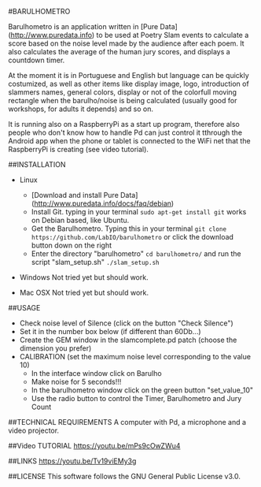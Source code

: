 #BARULHOMETRO


Barulhometro is an application written in [Pure Data] (http://www.puredata.info) to be used at Poetry Slam events to calculate a score based on the noise level made by the audience after each poem. It also calculates the average of the human jury scores, and displays a countdown timer.

At the moment it is in Portuguese and English but language can be quickly costumized, as well as  other items like display image, logo, introduction of slammers names, general colors, display or not of the colorfull moving rectangle when the barulho/noise is being calculated (usually good for workshops, for adults it depends) and so on.

It is running also on a RaspberryPi as a start up program, therefore also people who don't know how to handle Pd can just control it tthrough the Android app when the phone or tablet is connected to the WiFi net that the RaspberryPi is creating (see video tutorial).

##INSTALLATION

* Linux
  * [Download and install Pure Data] (http://www.puredata.info/docs/faq/debian)
  * Install Git. typing in your terminal `sudo apt-get install git` works on Debian based, like Ubuntu.
  * Get the Barulhometro. Typing this in your terminal `git clone https://github.com/LabIO/barulhometro`
    or click the download button down on the right
  * Enter the directory "barulhometro" `cd barulhometro/` and run the script "slam_setup.sh" `./slam_setup.sh`
     
    
* Windows
Not tried yet but should work.

* Mac OSX
Not tried yet but should work.


##USAGE
* Check noise level of Silence (click on the button "Check Silence")
* Set it in the number box below (if different than 60Db...)
* Create the GEM window in the slamcomplete.pd patch (choose the dimension you prefer)
* CALIBRATION (set the maximum noise level corresponding to the value 10)
  * In the interface window click on Barulho   
  * Make noise for 5 seconds!!!
  * In the barulhometro window click on the green button "set_value_10"
  * Use the radio button to control the Timer, Barulhometro and Jury Count

##TECHNICAL REQUIREMENTS
A computer with Pd, a microphone and a video projector. 

##Video TUTORIAL
https://youtu.be/mPs9cOwZWu4

##LINKS
https://youtu.be/Tv19viEMy3g

##LICENSE
This software follows the GNU General Public License v3.0.
